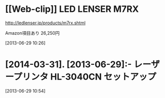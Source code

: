 # [[Web-clip]] LED LENSER M7RX

<http://ledlenser.jp/products/m7rx.shtml>

Amazon項目あり 26,250円

[2013-06-29 10:26] 

# [2014-03-31]. [2013-06-29]:- レーザープリンタ HL-3040CN セットアップ

[2013-06-29 10:54] 

